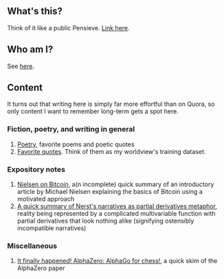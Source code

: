 ## What's this?

Think of it like a public Pensieve. [Link here](https://monastri.github.io/).

## Who am I? 

See [here](https://listsofnotes.quora.com/About-me-1).

## Content

It turns out that writing here is simply far more effortful than on Quora, so only content I want to remember long-term gets a spot here.

### Fiction, poetry, and writing in general

1. [Poetry](
        https://github.com/monastri/monastri.github.io/blob/master/poetry.md
      ), favorite poems and poetic quotes
2. [Favorite quotes](
        https://github.com/monastri/monastri.github.io/blob/master/quotes.md
      ). Think of them as my worldview's training dataset. 

### Expository notes

1. [Nielsen on Bitcoin](https://github.com/monastri/monastri.github.io/blob/master/nielsen-on-bitcoin.md), a(n incomplete) 
quick summary of an introductory article by Michael Nielsen explaining the basics of Bitcoin using a motivated approach
2. [A quick summary of Nerst's narratives as partial derivatives metaphor](https://github.com/monastri/monastri.github.io/blob/master/nerst-narratives-as-derivatives.md), 
reality being represented by a complicated multivariable function with partial derivatives that look nothing alike 
(signifying ostensibly incompatible narratives)

### Miscellaneous

1. [It finally happened! AlphaZero: AlphaGo for chess!](https://github.com/monastri/monastri.github.io/blob/master/alphazero-alphago-for-chess.md), a quick skim of the AlphaZero paper 

